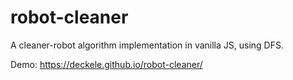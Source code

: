 # robot-cleaner

A cleaner-robot algorithm implementation in vanilla JS, using DFS.

Demo: <https://deckele.github.io/robot-cleaner/>
